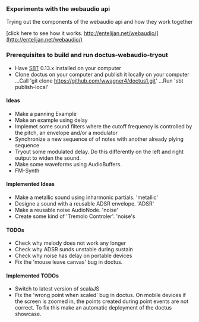 ### Experiments with the webaudio api

Trying out the components of the webaudio api and how they work together

[click here to see how it works. http://entelijan.net/webaudio/](http://entelijan.net/webaudio/)

### Prerequisites to build and run doctus-webaudio-tryout
* Have [SBT](http://www.scala-sbt.org/) 0.13.x installed on your computer
* Clone doctus on your computer and publish it locally on your computer
...Call 'git clone https://github.com/wwagner4/doctus1.git'
...Run 'sbt publish-local'

#### Ideas
* Make a panning Example
* Make an example using delay
* Implemet some sound filters where the cutoff frequency is controlled by the pitch, an envelope and/or a modulator
* Synchronize a new sequence of of notes with another already plying sequence
* Tryout some modulated delay. Do this differently on the left and right output to widen the sound.
* Make some waveforms using AudioBuffers.
* FM-Synth

#### Implemented Ideas
* Make a metallic sound using inharmonic partials. 'metallic'
* Designe a sound with a reusable ADSR envelope. 'ADSR'
* Make a reusable noise AudioNode. 'noise'
* Create some kind of 'Tremolo Controler'. 'noise's

#### TODOs
* Check why melody does not work any longer
* Check why ADSR sunds unstable during sustain
* Check why noise has delay on portable devices
* Fix the 'mouse leave canvas' bug in doctus.

#### Implemented TODOs
* Switch to latest version of scalaJS
* Fix the 'wrong point when scaled' bug in doctus. On mobile devices if the screen is zoomed in, the points
created during point events are not correct. To fix this make an automatic deployment of the doctus showcase.
